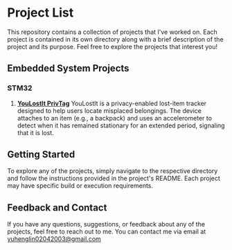 # Project List

This repository contains a collection of projects that I've worked on. Each project is contained in its own directory along with a brief description of the project and its purpose. Feel free to explore the projects that interest you!

## Embedded System Projects
### STM32
1. **[YouLostIt PrivTag](https://github.com/Serenity0204/You-Lost-It-PrivTag)**
   YouLostIt is a privacy-enabled lost-item tracker designed to help users locate misplaced belongings. The device attaches to an item (e.g., a backpack) and uses an accelerometer to detect when it has remained stationary for an extended period, signaling that it is lost.


## Getting Started

To explore any of the projects, simply navigate to the respective directory and follow the instructions provided in the project's README. Each project may have specific build or execution requirements.

## Feedback and Contact

If you have any questions, suggestions, or feedback about any of the projects, feel free to reach out to me. You can contact me via email at [yuhenglin02042003@gmail.com](mailto:yuhenglin02042003@gmail.com) 
